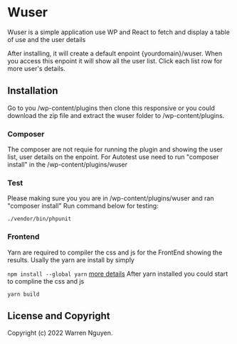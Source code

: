 # Wuser

Wuser is a simple application use WP and React to fetch and display a table of use and the user details
 
After installing, it will create a default enpoint {yourdomain}/wuser. When you access this enpoint it will show all the user list. Click each list row for more user's details.

## Installation

Go to you /wp-content/plugins then clone this responsive or you could download the zip file and extract the wuser folder to /wp-content/plugins.

### Composer

The composer are not requie for running the plugin and showing the user list, user details on the enpoint. 
For Autotest use need to run "composer install" in the /wp-content/plugins/wuser

### Test
Please making sure you you are in /wp-content/plugins/wuser and ran "composer install" 
Run command below for testing:

```./vendor/bin/phpunit```

###  Frontend
Yarn are required to compiler the css and js for the FrontEnd showing the results.
Usally the yarn are install by simply 

```npm install --global yarn```  [more details](https://classic.yarnpkg.com/lang/en/docs/install) 
After yarn installed you could start to compline the css and js 

```yarn build```

## License and Copyright

Copyright (c) 2022 Warren Nguyen.

